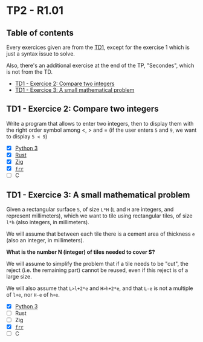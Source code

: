 # TP2 - R1.01

## Table of contents

Every exercices given are from the [TD1](../TD1/README.md), except for the exercise 1 which is just a syntax issue to solve.

Also, there's an additional exercise at the end of the TP, "Secondes", which is not from the TD.

- [TD1 - Exercice 2: Compare two integers](#td1---exercice-2-compare-two-integers)
- [TD1 - Exercice 3: A small mathematical problem](#td1---exercice-3-a-small-mathematical-problem)

## TD1 - Exercice 2: Compare two integers

Write a program that allows to enter two integers, then to display them with the right order symbol among <, > and = (if the user enters `5` and `9`, we want to display `5 < 9`)

- [x] [Python 3](./ex2.py)
- [x] [Rust](./ex2.rs)
- [x] [Zig](./ex2.zig)
- [x] [`frr`](./ex2.fr)
- [ ] C

## TD1 - Exercice 3: A small mathematical problem

Given a rectangular surface `S`, of size `L*H` (`L` and `H` are integers, and represent millimeters), which we want to tile using rectangular tiles, of size `l*h` (also integers, in millimeters).

We will assume that between each tile there is a cement area of thickness `e` (also an integer, in millimeters).

**What is the number N (integer) of tiles needed to cover S?**

We will assume to simplify the problem that if a tile needs to be "cut", the reject (i.e. the remaining part) cannot be reused, even if this reject is of a large size.

We will also assume that `L>l+2*e` and `H>h+2*e`, and that `L-e` is not a multiple of `l+e`, nor `H-e` of `h+e`.

- [x] [Python 3](./ex3.py)
- [ ] Rust
- [ ] Zig
- [x] [`frr`](./ex3.fr)
- [ ] C

